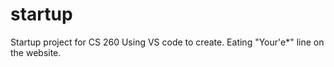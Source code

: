 # startup
Startup project for CS 260
Using VS code to create.
Eating "Your'e*" line on the website.
